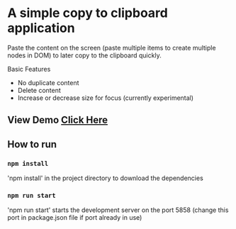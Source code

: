 # A simple copy to clipboard application
Paste the content on the screen (paste multiple items to create multiple nodes in DOM) to later copy to the clipboard quickly.

Basic Features
- No duplicate content
- Delete content
- Increase or decrease size for focus (currently experimental)

## View Demo [Click Here](https://instantclip.netlify.app/)

## How to run
### `npm install`
'npm install' in the project directory to download the dependencies

### `npm run start`
'npm run start' starts the development server on the port 5858 (change this port in package.json file if port already in use)
